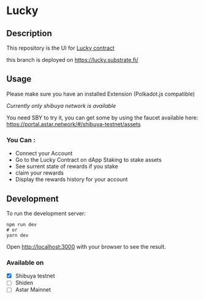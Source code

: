 # Lucky


## Description
This repository is the UI for [Lucky contract](https://github.com/GuiGou12358/lucky-contracts) 

this branch is deployed on https://lucky.substrate.fi/

## Usage

Please make sure you have an installed Extension (Polkadot.js compatible)

*Currently only shibuya network is available*

You need SBY to try it, you can get some by using the faucet available here: https://portal.astar.network/#/shibuya-testnet/assets

### You Can :

- Connect your Account
- Go to the Lucky Contract on dApp Staking to stake assets 
- See surrent state of rewards if you stake
- claim your rewards
- Display the rewards history for your account

## Development

To run the development server:

```
npm run dev
# or
yarn dev
```

Open [http://localhost:3000](http://localhost:3000) with your browser to see the result.

### Available on

- [x] Shibuya testnet
- [ ] Shiden
- [ ] Astar Mainnet
